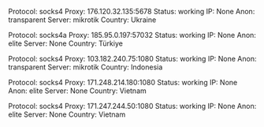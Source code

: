 Protocol: socks4
Proxy: 176.120.32.135:5678
Status: working
IP: None
Anon: transparent
Server: mikrotik
Country: Ukraine

Protocol: socks4a
Proxy: 185.95.0.197:57032
Status: working
IP: None
Anon: elite
Server: None
Country: Türkiye

Protocol: socks4
Proxy: 103.182.240.75:1080
Status: working
IP: None
Anon: transparent
Server: mikrotik
Country: Indonesia

Protocol: socks4
Proxy: 171.248.214.180:1080
Status: working
IP: None
Anon: elite
Server: None
Country: Vietnam

Protocol: socks4
Proxy: 171.247.244.50:1080
Status: working
IP: None
Anon: elite
Server: None
Country: Vietnam

